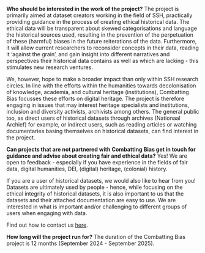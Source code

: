 **Who should be interested in the work of the project?**
The project is primarily aimed at dataset creators working in the field of SSH, practically providing guidance in the process of creating ethical historical data. The ethical data will be transparent about skewed categorisations and language the historical sources used, resulting in the prevention of the perpetuation of these (harmful) biases in the future reiterations of the data. Furthermore, it will allow current researchers to reconsider concepts in their data, reading it ‘against the grain’, and gain insight into different narratives and perspectives their historical data contains as well as which are lacking - this stimulates new research ventures. 

We, however, hope to make a broader impact than only within SSH research circles. In line with the efforts within the humanities towards decolonisation of knowledge, academia, and cultural heritage (institutions), Combatting Bias focusses these efforts on digital heritage. The project is therefore engaging in issues that may interest heritage specialists and institutions, inclusion and diversity activists, archivists among others. The general public too, as direct users of historical datasets through archives (Nationaal Archief) for example, or indirect users, such as reading articles or watching documentaries basing themselves on historical datasets, can find interest in the project. 

**Can projects that are not partnered with Combatting Bias get in touch for guidance and advise about creating fair and ethical data?**
Yes! We are open to feedback - especially if you have experience in the fields of fair data, digital humanities, DEI, (digital) heritage, (colonial) history. 

If you are a user of historical datasets, we would also like to hear from you! Datasets are ultimately used by people - hence, while focusing on the ethical integrity of historical datasets, it is also important to us that the datasets and their attached documentation are easy to use. We are interested in what is important and/or challenging to different groups of users when engaging with data. 

Find out how to contact us [here](Contact/Contact.md).

**How long will the project run for?**
The duration of the Combatting Bias project is 12 months (September 2024 - September 2025). 

